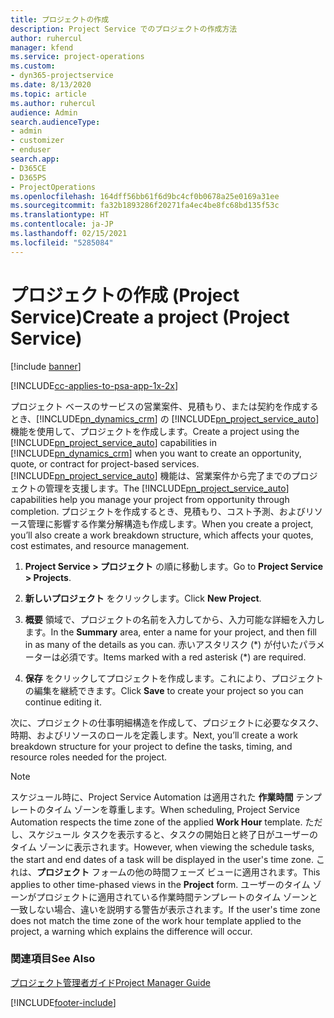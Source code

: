 ```yaml
---
title: プロジェクトの作成
description: Project Service でのプロジェクトの作成方法
author: ruhercul
manager: kfend
ms.service: project-operations
ms.custom:
- dyn365-projectservice
ms.date: 8/13/2020
ms.topic: article
ms.author: ruhercul
audience: Admin
search.audienceType:
- admin
- customizer
- enduser
search.app:
- D365CE
- D365PS
- ProjectOperations
ms.openlocfilehash: 164dff56bb61f6d9bc4cf0b0678a25e0169a31ee
ms.sourcegitcommit: fa32b1893286f20271fa4ec4be8fc68bd135f53c
ms.translationtype: HT
ms.contentlocale: ja-JP
ms.lasthandoff: 02/15/2021
ms.locfileid: "5285084"
---
```

# <a name="create-a-project-project-service"></a><span data-ttu-id="f2595-103">プロジェクトの作成 (Project Service)</span><span class="sxs-lookup"><span data-stu-id="f2595-103">Create a project (Project Service)</span></span>

[!include [banner](../includes/psa-now-project-operations.md)]

[!INCLUDE[cc-applies-to-psa-app-1x-2x](../includes/cc-applies-to-psa-app-1x-2x.md)]

<span data-ttu-id="f2595-104">プロジェクト ベースのサービスの営業案件、見積もり、または契約を作成するとき、[!INCLUDE[pn_dynamics_crm](../includes/pn-dynamics-crm.md)] の [!INCLUDE[pn_project_service_auto](../includes/pn-project-service-auto.md)] 機能を使用して、プロジェクトを作成します。</span><span class="sxs-lookup"><span data-stu-id="f2595-104">Create a project using the [!INCLUDE[pn_project_service_auto](../includes/pn-project-service-auto.md)] capabilities in [!INCLUDE[pn_dynamics_crm](../includes/pn-dynamics-crm.md)] when you want to create an opportunity, quote, or contract for project-based services.</span></span> <span data-ttu-id="f2595-105">[!INCLUDE[pn_project_service_auto](../includes/pn-project-service-auto.md)] 機能は、営業案件から完了までのプロジェクトの管理を支援します。</span><span class="sxs-lookup"><span data-stu-id="f2595-105">The [!INCLUDE[pn_project_service_auto](../includes/pn-project-service-auto.md)] capabilities help you manage your project from opportunity through completion.</span></span> <span data-ttu-id="f2595-106">プロジェクトを作成するとき、見積もり、コスト予測、およびリソース管理に影響する作業分解構造も作成します。</span><span class="sxs-lookup"><span data-stu-id="f2595-106">When you create a project, you’ll also create a work breakdown structure, which affects your quotes, cost estimates, and resource management.</span></span>  
  
1.  <span data-ttu-id="f2595-107">**Project Service > プロジェクト** の順に移動します。</span><span class="sxs-lookup"><span data-stu-id="f2595-107">Go to **Project Service > Projects**.</span></span>  
  
2.  <span data-ttu-id="f2595-108">**新しいプロジェクト** をクリックします。</span><span class="sxs-lookup"><span data-stu-id="f2595-108">Click **New Project**.</span></span>  
  
3.  <span data-ttu-id="f2595-109">**概要** 領域で、プロジェクトの名前を入力してから、入力可能な詳細を入力します。</span><span class="sxs-lookup"><span data-stu-id="f2595-109">In the **Summary** area, enter a name for your project, and then fill in as many of the details as you can.</span></span> <span data-ttu-id="f2595-110">赤いアスタリスク (\*) が付いたパラメーターは必須です。</span><span class="sxs-lookup"><span data-stu-id="f2595-110">Items marked with a red asterisk (\*) are required.</span></span>  
  
4.  <span data-ttu-id="f2595-111">**保存** をクリックしてプロジェクトを作成します。これにより、プロジェクトの編集を継続できます。</span><span class="sxs-lookup"><span data-stu-id="f2595-111">Click **Save** to create your project so you can continue editing it.</span></span>  
  
<span data-ttu-id="f2595-112">次に、プロジェクトの仕事明細構造を作成して、プロジェクトに必要なタスク、時期、およびリソースのロールを定義します。</span><span class="sxs-lookup"><span data-stu-id="f2595-112">Next, you’ll create a work breakdown structure for your project to define the tasks, timing, and resource roles needed for the project.</span></span>  

> [!NOTE]
> <span data-ttu-id="f2595-113">スケジュール時に、Project Service Automation は適用された **作業時間** テンプレートのタイム ゾーンを尊重します。</span><span class="sxs-lookup"><span data-stu-id="f2595-113">When scheduling, Project Service Automation respects the time zone of the applied **Work Hour** template.</span></span> <span data-ttu-id="f2595-114">ただし、スケジュール タスクを表示すると、タスクの開始日と終了日がユーザーのタイム ゾーンに表示されます。</span><span class="sxs-lookup"><span data-stu-id="f2595-114">However, when viewing the schedule tasks, the start and end dates of a task will be displayed in the user's time zone.</span></span> <span data-ttu-id="f2595-115">これは、**プロジェクト** フォームの他の時間フェーズ ビューに適用されます。</span><span class="sxs-lookup"><span data-stu-id="f2595-115">This applies to other time-phased views in the **Project** form.</span></span> <span data-ttu-id="f2595-116">ユーザーのタイム ゾーンがプロジェクトに適用されている作業時間テンプレートのタイム ゾーンと一致しない場合、違いを説明する警告が表示されます。</span><span class="sxs-lookup"><span data-stu-id="f2595-116">If the user's time zone does not match the time zone of the work hour template applied to the project, a warning which explains the difference will occur.</span></span> 
  
### <a name="see-also"></a><span data-ttu-id="f2595-117">関連項目</span><span class="sxs-lookup"><span data-stu-id="f2595-117">See Also</span></span>  
 [<span data-ttu-id="f2595-118">プロジェクト管理者ガイド</span><span class="sxs-lookup"><span data-stu-id="f2595-118">Project Manager Guide</span></span>](../psa/project-manager-guide.md)


[!INCLUDE[footer-include](../includes/footer-banner.md)]
